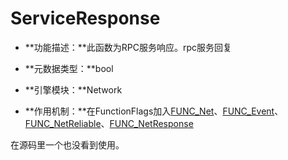 # ServiceResponse

- **功能描述：**此函数为RPC服务响应。rpc服务回复

- **元数据类型：**bool
- **引擎模块：**Network
- **作用机制：**在FunctionFlags加入[FUNC_Net](../../../Flags/EFunctionFlags/FUNC_Net.md)、[FUNC_Event](../../../Flags/EFunctionFlags/FUNC_Event.md)、[FUNC_NetReliable](../../../Flags/EFunctionFlags/FUNC_NetReliable.md)、[FUNC_NetResponse](../../../Flags/EFunctionFlags/FUNC_NetResponse.md)

在源码里一个也没看到使用。